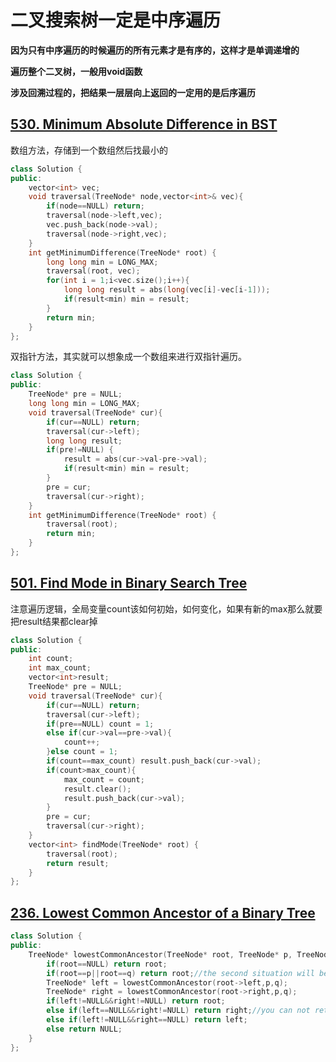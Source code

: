 # **二叉搜索树一定是中序遍历**
**因为只有中序遍历的时候遍历的所有元素才是有序的，这样才是单调递增的**

**遍历整个二叉树，一般用void函数**

**涉及回溯过程的，把结果一层层向上返回的一定用的是后序遍历**

## [530. Minimum Absolute Difference in BST](https://leetcode.cn/problems/minimum-absolute-difference-in-bst/)
数组方法，存储到一个数组然后找最小的
```CPP
class Solution {
public:
    vector<int> vec;
    void traversal(TreeNode* node,vector<int>& vec){
        if(node==NULL) return;
        traversal(node->left,vec);
        vec.push_back(node->val);
        traversal(node->right,vec);
    }
    int getMinimumDifference(TreeNode* root) {
        long long min = LONG_MAX;
        traversal(root, vec);
        for(int i = 1;i<vec.size();i++){
            long long result = abs(long(vec[i]-vec[i-1]));
            if(result<min) min = result;
        }
        return min;
    }
};
```
双指针方法，其实就可以想象成一个数组来进行双指针遍历。
```CPP
class Solution {
public:
    TreeNode* pre = NULL;
    long long min = LONG_MAX;
    void traversal(TreeNode* cur){
        if(cur==NULL) return;
        traversal(cur->left);
        long long result;
        if(pre!=NULL) {
            result = abs(cur->val-pre->val);
            if(result<min) min = result;
        }
        pre = cur;
        traversal(cur->right);
    }
    int getMinimumDifference(TreeNode* root) {
        traversal(root);
        return min;
    }
};
```

## [501. Find Mode in Binary Search Tree](https://leetcode.cn/problems/find-mode-in-binary-search-tree/description/)
注意遍历逻辑，全局变量count该如何初始，如何变化，如果有新的max那么就要把result结果都clear掉
```CPP
class Solution {
public:
    int count;
    int max_count;
    vector<int>result;
    TreeNode* pre = NULL;
    void traversal(TreeNode* cur){
        if(cur==NULL) return;
        traversal(cur->left);
        if(pre==NULL) count = 1;
        else if(cur->val==pre->val){
            count++;
        }else count = 1;
        if(count==max_count) result.push_back(cur->val);
        if(count>max_count){
            max_count = count;
            result.clear();
            result.push_back(cur->val);
        }
        pre = cur;
        traversal(cur->right);
    }
    vector<int> findMode(TreeNode* root) {
        traversal(root);
        return result;
    }
};
```

## [236. Lowest Common Ancestor of a Binary Tree](https://leetcode.cn/problems/lowest-common-ancestor-of-a-binary-tree/)
```CPP
class Solution {
public:
    TreeNode* lowestCommonAncestor(TreeNode* root, TreeNode* p, TreeNode* q) {
        if(root==NULL) return root;
        if(root==p||root==q) return root;//the second situation will be considered here, it will replace the previous common ancestor if root is p or q.
        TreeNode* left = lowestCommonAncestor(root->left,p,q);
        TreeNode* right = lowestCommonAncestor(root->right,p,q);
        if(left!=NULL&&right!=NULL) return root;
        else if(left==NULL&&right!=NULL) return right;//you can not return root->righr here since it might return the incorrect node
        else if(left!=NULL&&right==NULL) return left;
        else return NULL;
    }
};
```
